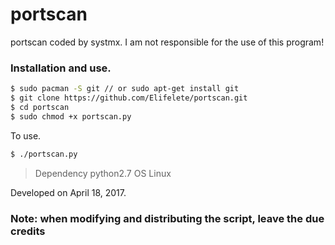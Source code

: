 # portscan

portscan coded by systmx.
I am not responsible for the use of this program!

### Installation and use.

```sh
$ sudo pacman -S git // or sudo apt-get install git
$ git clone https://github.com/Elifelete/portscan.git
$ cd portscan
$ sudo chmod +x portscan.py
```
To use.
```sh
$ ./portscan.py
```
> Dependency python2.7
> OS Linux

Developed on April 18, 2017.


<h3>Note: when modifying and distributing the script, leave the due credits</h3>

